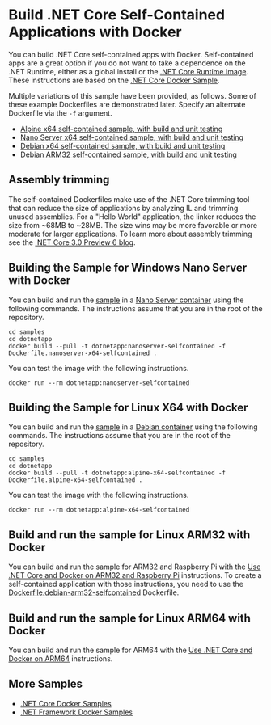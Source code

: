 # Build .NET Core Self-Contained Applications with Docker

You can build .NET Core self-contained apps with Docker. Self-contained apps are a great option if you do not want to take a dependence on the .NET Runtime, either as a global install or the [.NET Core Runtime Image](https://hub.docker.com/_/microsoft-dotnet-core-runtime/). These instructions are based on the [.NET Core Docker Sample](README.md).

Multiple variations of this sample have been provided, as follows. Some of these example Dockerfiles are demonstrated later. Specify an alternate Dockerfile via the `-f` argument.

* [Alpine x64 self-contained sample, with build and unit testing](Dockerfile.alpine-x64-selfcontained)
* [Nano Server x64 self-contained sample, with build and unit testing](Dockerfile.nanoserver-x64-selfcontained)
* [Debian x64 self-contained sample, with build and unit testing](Dockerfile.debian-x64-selfcontained)
* [Debian ARM32 self-contained sample, with build and unit testing](Dockerfile.debian-arm32-selfcontained)

## Assembly trimming

The self-contained Dockerfiles make use of the .NET Core trimming tool that can reduce the size of applications by analyzing IL and trimming unused assemblies.  For a "Hello World" application, the linker reduces the size from ~68MB to ~28MB. The size wins may be more favorable or more moderate for larger applications.  To learn more about assembly trimming see the [.NET Core 3.0 Preview 6 blog](https://devblogs.microsoft.com/dotnet/announcing-net-core-3-0-preview-6/).

## Building the Sample for Windows Nano Server with Docker

You can build and run the [sample](Dockerfile.nanoserver-x64-selfcontained) in a [Nano Server container](https://hub.docker.com/_/microsoft-windows-nanoserver/) using the following commands. The instructions assume that you are in the root of the repository.

```console
cd samples
cd dotnetapp
docker build --pull -t dotnetapp:nanoserver-selfcontained -f Dockerfile.nanoserver-x64-selfcontained .
```

You can test the image with the following instructions.

```console
docker run --rm dotnetapp:nanoserver-selfcontained
```

## Building the Sample for Linux X64 with Docker

You can build and run the [sample](Dockerfile.selfcontained-linux-x64) in a [Debian container](https://hub.docker.com/r/library/debian/) using the following commands. The instructions assume that you are in the root of the repository.

```console
cd samples
cd dotnetapp
docker build --pull -t dotnetapp:alpine-x64-selfcontained -f Dockerfile.alpine-x64-selfcontained .
```

You can test the image with the following instructions.

```console
docker run --rm dotnetapp:alpine-x64-selfcontained
```

## Build and run the sample for Linux ARM32 with Docker

You can build and run the sample for ARM32 and Raspberry Pi with the [Use .NET Core and Docker on ARM32 and Raspberry Pi](dotnet-docker-arm32.md) instructions. To create a self-contained application with those instructions, you need to use the [Dockerfile.debian-arm32-selfcontained](Dockerfile.debian-arm32-selfcontained) Dockerfile.

## Build and run the sample for Linux ARM64 with Docker

You can build and run the sample for ARM64 with the [Use .NET Core and Docker on ARM64](dotnet-docker-arm64.md) instructions.

## More Samples

* [.NET Core Docker Samples](../README.md)
* [.NET Framework Docker Samples](https://github.com/microsoft/dotnet-framework-docker-samples/)
